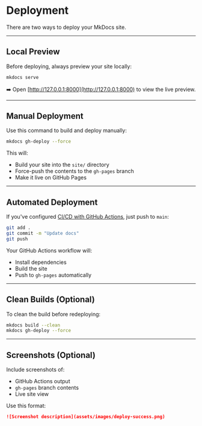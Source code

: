 # Deployment

There are two ways to deploy your MkDocs site.

---

## Local Preview

Before deploying, always preview your site locally:

```bash
mkdocs serve
```

➡️ Open [http://127.0.0.1:8000](http://127.0.0.1:8000) to view the live preview.

---

## Manual Deployment

Use this command to build and deploy manually:

```bash
mkdocs gh-deploy --force
```

This will:
- Build your site into the `site/` directory
- Force-push the contents to the `gh-pages` branch
- Make it live on GitHub Pages

---

## Automated Deployment

If you've configured [CI/CD with GitHub Actions](ci-cd.md), just push to `main`:

```bash
git add .
git commit -m "Update docs"
git push
```

Your GitHub Actions workflow will:
- Install dependencies
- Build the site
- Push to `gh-pages` automatically

---

## Clean Builds (Optional)

To clean the build before redeploying:

```bash
mkdocs build --clean
mkdocs gh-deploy --force
```

---

## Screenshots (Optional)

Include screenshots of:
- GitHub Actions output
- `gh-pages` branch contents
- Live site view

Use this format:

```markdown
![Screenshot description](assets/images/deploy-success.png)
```
